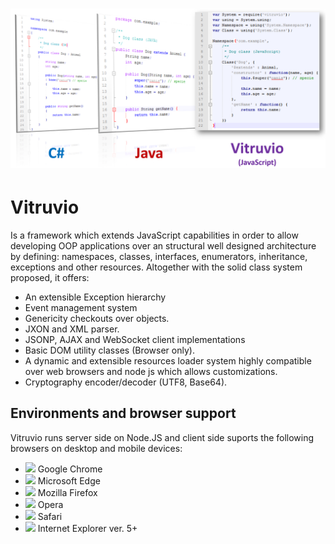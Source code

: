 # <img src="media/comparison.png"/>
# Vitruvio
Is a framework which extends JavaScript capabilities in order to allow developing OOP applications over an structural well designed architecture by defining: namespaces, classes, interfaces, enumerators, inheritance, exceptions and other resources. Altogether with the solid class system proposed, it offers:
<ul>
<li>An extensible Exception hierarchy</li>
<li>Event management system</li>
<li>Genericity checkouts over objects.</li>
<li>JXON and XML parser.</li>
<li>JSONP, AJAX and WebSocket client implementations</li>
<li>Basic DOM utility classes (Browser only).</li>
<li>A dynamic and extensible resources loader system highly compatible over web browsers and node js which allows customizations.</li>
<li>Cryptography encoder/decoder (UTF8, Base64).</li>
</ul>

## Environments and browser support
Vitruvio runs server side on Node.JS and client side suports the following browsers on desktop and mobile devices:
<ul>
<li><img src="https://upload.wikimedia.org/wikipedia/commons/8/87/Google_Chrome_icon_%282011%29.png" width="24px"/> Google Chrome</li>
<li><img src="https://upload.wikimedia.org/wikipedia/commons/thumb/d/d6/Microsoft_Edge_logo.svg/512px-Microsoft_Edge_logo.svg.png" width="24px"/> Microsoft Edge</li>
<li><img src="http://people.mozilla.com/~faaborg/files/shiretoko/firefoxIcon/firefox-24.png" width="24px"/> Mozilla Firefox</li>
<li><img src="https://upload.wikimedia.org/wikipedia/commons/d/d4/Opera_browser_logo_2013.png" width="24px"/> Opera</li>
<li><img src="http://vignette3.wikia.nocookie.net/logopedia/images/6/61/Apple_Safari.png/revision/latest?cb=20150324134451" width="24px"/>
Safari</li>
<li><img src="https://upload.wikimedia.org/wikipedia/commons/e/ee/Internet_Explorer_logo.png" width="24px"/> Internet Explorer ver. 5+</li>
</ul>

